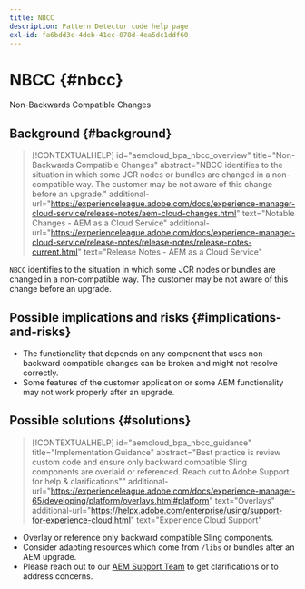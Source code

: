 ```yaml
---
title: NBCC
description: Pattern Detector code help page
exl-id: fa6bdd3c-4deb-41ec-878d-4ea5dc1ddf60
---
```

# NBCC {#nbcc}

Non-Backwards Compatible Changes

## Background {#background}

>[!CONTEXTUALHELP]
>id="aemcloud_bpa_nbcc_overview"
>title="Non-Backwards Compatible Changes"
>abstract="NBCC identifies to the situation in which some JCR nodes or bundles are changed in a non-compatible way. The customer may be not aware of this change before an upgrade."
>additional-url="https://experienceleague.adobe.com/docs/experience-manager-cloud-service/release-notes/aem-cloud-changes.html" text="Notable Changes - AEM as a Cloud Service"
>additional-url="https://experienceleague.adobe.com/docs/experience-manager-cloud-service/release-notes/release-notes/release-notes-current.html" text="Release Notes - AEM as a Cloud Service"

`NBCC` identifies to the situation in which some JCR nodes or bundles are changed in a non-compatible way. The customer may be not aware of this change before an upgrade.

## Possible implications and risks {#implications-and-risks}

* The functionality that depends on any component that uses non-backward compatible changes can be broken and might not resolve correctly.
* Some features of the customer application or some AEM functionality may not work properly after an upgrade.

## Possible solutions {#solutions}

>[!CONTEXTUALHELP]
>id="aemcloud_bpa_nbcc_guidance"
>title="Implementation Guidance"
>abstract="Best practice is review custom code and ensure only backward compatible Sling components are overlaid or referenced. Reach out to Adobe Support for help & clarifications""
>additional-url="https://experienceleague.adobe.com/docs/experience-manager-65/developing/platform/overlays.html#platform" text="Overlays"
>additional-url="https://helpx.adobe.com/enterprise/using/support-for-experience-cloud.html" text="Experience Cloud Support"

* Overlay or reference only backward compatible Sling components.
* Consider adapting resources which come from `/libs` or bundles after an AEM upgrade.
* Please reach out to our [AEM Support Team](https://helpx.adobe.com/enterprise/using/support-for-experience-cloud.html) to get clarifications or to address concerns.
